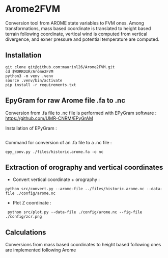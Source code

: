 # Arome2FVM

Conversion tool from AROME state variables to FVM ones. Among transformations, mass based coordinate is translated to height based terrain following coordinate, vertical wind is computed from vertical divergence, and exner pressure and potential temperature are computed.

## Installation

```
git clone git@github.com:maurinl26/Arome2FVM.git
cd $WORKDIR/Arome2FVM
python3 -m venv .venv
source .venv/bin/activate
pip install -r requirements.txt
```
## EpyGram for raw Arome file .fa to .nc

Conversion from .fa file to .nc file is performed with EPyGram software : https://github.com/UMR-CNRM/EPyGrAM

Installation of EPyGram :
```

```

Command for conversion of an .fa file to a .nc file :
```
epy_conv.py ./files/historic.arome.fa -o nc
```

## Extraction of orography and vertical coordinates

- Convert vertical coordinate + orography :

```
python src/convert.py --arome-file ../files/historic.arome.nc --data-file ./config/arome.nc
```

- Plot Z coordinate :

```
 python src/plot.py --data-file ./config/arome.nc --fig-file ./config/zcr.png
```

## Calculations

Conversions from mass based coordinates to height based following ones are implemented following Arome
